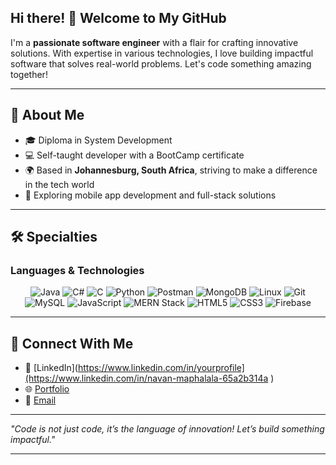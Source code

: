 ## Hi there! 👋 Welcome to My GitHub

I'm a **passionate software engineer** with a flair for crafting innovative solutions. With expertise in various technologies, I love building impactful software that solves real-world problems. Let's code something amazing together!

---

## 🚀 About Me

- 🎓 Diploma in System Development
- 💻 Self-taught developer with a BootCamp certificate
- 🌍 Based in **Johannesburg, South Africa**, striving to make a difference in the tech world
- 🤖 Exploring mobile app development and full-stack solutions

---

## 🛠️ Specialties

### **Languages & Technologies**

<div align="center">
  <img src="https://img.shields.io/badge/Java-007396?style=for-the-badge&logo=java&logoColor=white" alt="Java" />
  <img src="https://img.shields.io/badge/C%23-239120?style=for-the-badge&logo=c-sharp&logoColor=white" alt="C#" />
    <img src="https://img.shields.io/badge/C-A8B9CC?style=for-the-badge&logo=c&logoColor=black" alt="C" />
  <img src="https://img.shields.io/badge/Python-3776AB?style=for-the-badge&logo=python&logoColor=white" alt="Python" />
  <img src="https://img.shields.io/badge/Postman-FF6C37?style=for-the-badge&logo=postman&logoColor=white" alt="Postman" />
  <img src="https://img.shields.io/badge/MongoDB-47A248?style=for-the-badge&logo=mongodb&logoColor=white" alt="MongoDB" />
  <img src="https://img.shields.io/badge/Linux-FCC624?style=for-the-badge&logo=linux&logoColor=black" alt="Linux" />
  <img src="https://img.shields.io/badge/Git-F05032?style=for-the-badge&logo=git&logoColor=white" alt="Git" />
  <img src="https://img.shields.io/badge/MySQL-4479A1?style=for-the-badge&logo=mysql&logoColor=white" alt="MySQL" />
  <img src="https://img.shields.io/badge/JavaScript-F7DF1E?style=for-the-badge&logo=javascript&logoColor=black" alt="JavaScript" />
  <img src="https://img.shields.io/badge/MERN-61DAFB?style=for-the-badge&logo=react&logoColor=white" alt="MERN Stack" />
  <img src="https://img.shields.io/badge/HTML5-E34F26?style=for-the-badge&logo=html5&logoColor=white" alt="HTML5" />
  <img src="https://img.shields.io/badge/CSS3-1572B6?style=for-the-badge&logo=css3&logoColor=white" alt="CSS3" />
  <img src="https://img.shields.io/badge/Firebase-FFCA28?style=for-the-badge&logo=firebase&logoColor=black" alt="Firebase" />
</div>

---

## 🔗 Connect With Me

- 💼 [LinkedIn](https://www.linkedin.com/in/yourprofile](https://www.linkedin.com/in/navan-maphalala-65a2b314a )
- 🌐 [Portfolio](https://yourportfolio.com)
- 📧 [Email](mailto:navanmapp@gmail.com)

---

_"Code is not just code, it’s the language of innovation! Let’s build something impactful."_

---
